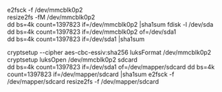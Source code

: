 e2fsck -f /dev/mmcblk0p2  
resize2fs -fM /dev/mmcblk0p2  
dd bs=4k count=1397823 if=/dev/mmcblk0p2 |sha1sum 
fdisk -l /dev/sda  
dd bs=4k count=1397823 if=/dev/mmcblk0p2 of=/dev/sda1  
dd bs=4k count=1397823 if=/dev/sda1 |sha1sum 

cryptsetup --cipher aes-cbc-essiv:sha256 luksFormat /dev/mmcblk0p2
cryptsetup luksOpen /dev/mmcblk0p2 sdcard  
dd bs=4k count=1397823 if=/dev/sda1 of=/dev/mapper/sdcard 
dd bs=4k count=1397823 if=/dev/mapper/sdcard |sha1sum 
e2fsck -f /dev/mapper/sdcard
resize2fs -f /dev/mapper/sdcard
